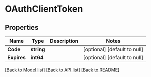 # OAuthClientToken

## Properties
Name | Type | Description | Notes
------------ | ------------- | ------------- | -------------
**Code** | **string** |  | [optional] [default to null]
**Expires** | **int64** |  | [optional] [default to null]

[[Back to Model list]](../README.md#documentation-for-models) [[Back to API list]](../README.md#documentation-for-api-endpoints) [[Back to README]](../README.md)

